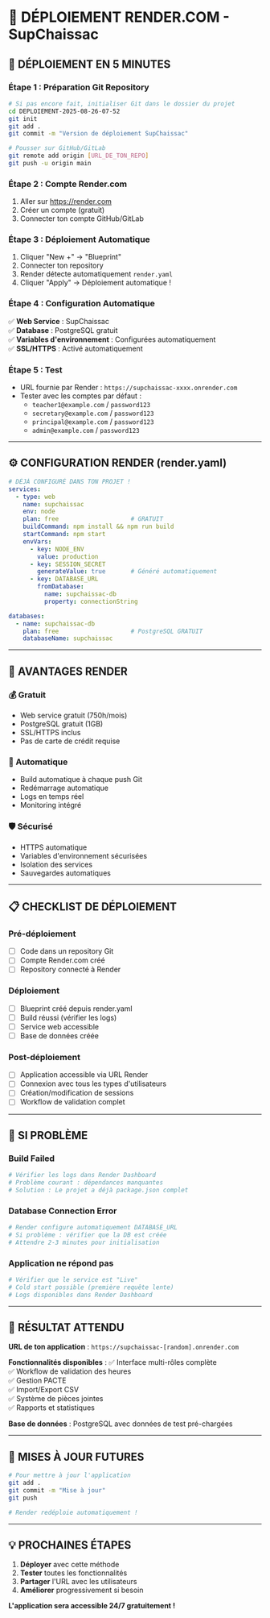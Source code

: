 # 🚀 DÉPLOIEMENT RENDER.COM - SupChaissac

## 🎯 DÉPLOIEMENT EN 5 MINUTES

### **Étape 1 : Préparation Git Repository**
```bash
# Si pas encore fait, initialiser Git dans le dossier du projet
cd DEPLOIEMENT-2025-08-26-07-52
git init
git add .
git commit -m "Version de déploiement SupChaissac"

# Pousser sur GitHub/GitLab
git remote add origin [URL_DE_TON_REPO]
git push -u origin main
```

### **Étape 2 : Compte Render.com**
1. Aller sur https://render.com
2. Créer un compte (gratuit)
3. Connecter ton compte GitHub/GitLab

### **Étape 3 : Déploiement Automatique**
1. Cliquer "New +" → "Blueprint"
2. Connecter ton repository
3. Render détecte automatiquement `render.yaml`
4. Cliquer "Apply" → Déploiement automatique !

### **Étape 4 : Configuration Automatique**
✅ **Web Service** : SupChaissac  
✅ **Database** : PostgreSQL gratuit  
✅ **Variables d'environnement** : Configurées automatiquement  
✅ **SSL/HTTPS** : Activé automatiquement  

### **Étape 5 : Test**
- URL fournie par Render : `https://supchaissac-xxxx.onrender.com`
- Tester avec les comptes par défaut :
  - `teacher1@example.com` / `password123`
  - `secretary@example.com` / `password123`
  - `principal@example.com` / `password123`
  - `admin@example.com` / `password123`

---

## ⚙️ CONFIGURATION RENDER (render.yaml)

```yaml
# DÉJÀ CONFIGURÉ DANS TON PROJET !
services:
  - type: web
    name: supchaissac
    env: node
    plan: free                    # GRATUIT
    buildCommand: npm install && npm run build
    startCommand: npm start
    envVars:
      - key: NODE_ENV
        value: production
      - key: SESSION_SECRET
        generateValue: true       # Généré automatiquement
      - key: DATABASE_URL
        fromDatabase:
          name: supchaissac-db
          property: connectionString

databases:
  - name: supchaissac-db
    plan: free                    # PostgreSQL GRATUIT
    databaseName: supchaissac
```

---

## 🔧 AVANTAGES RENDER

### **💰 Gratuit**
- Web service gratuit (750h/mois)
- PostgreSQL gratuit (1GB)
- SSL/HTTPS inclus
- Pas de carte de crédit requise

### **🚀 Automatique**
- Build automatique à chaque push Git
- Redémarrage automatique
- Logs en temps réel
- Monitoring intégré

### **🛡️ Sécurisé**
- HTTPS automatique
- Variables d'environnement sécurisées
- Isolation des services
- Sauvegardes automatiques

---

## 📋 CHECKLIST DE DÉPLOIEMENT

### **Pré-déploiement**
- [ ] Code dans un repository Git
- [ ] Compte Render.com créé
- [ ] Repository connecté à Render

### **Déploiement**
- [ ] Blueprint créé depuis render.yaml
- [ ] Build réussi (vérifier les logs)
- [ ] Service web accessible
- [ ] Base de données créée

### **Post-déploiement**
- [ ] Application accessible via URL Render
- [ ] Connexion avec tous les types d'utilisateurs
- [ ] Création/modification de sessions
- [ ] Workflow de validation complet

---

## 🚨 SI PROBLÈME

### **Build Failed**
```bash
# Vérifier les logs dans Render Dashboard
# Problème courant : dépendances manquantes
# Solution : Le projet a déjà package.json complet
```

### **Database Connection Error**
```bash
# Render configure automatiquement DATABASE_URL
# Si problème : vérifier que la DB est créée
# Attendre 2-3 minutes pour initialisation
```

### **Application ne répond pas**
```bash
# Vérifier que le service est "Live"
# Cold start possible (première requête lente)
# Logs disponibles dans Render Dashboard
```

---

## 🎉 RÉSULTAT ATTENDU

**URL de ton application** : `https://supchaissac-[random].onrender.com`

**Fonctionnalités disponibles** :
✅ Interface multi-rôles complète  
✅ Workflow de validation des heures  
✅ Gestion PACTE  
✅ Import/Export CSV  
✅ Système de pièces jointes  
✅ Rapports et statistiques  

**Base de données** : PostgreSQL avec données de test pré-chargées

---

## 🔄 MISES À JOUR FUTURES

```bash
# Pour mettre à jour l'application
git add .
git commit -m "Mise à jour"
git push

# Render redéploie automatiquement !
```

---

## 💡 PROCHAINES ÉTAPES

1. **Déployer** avec cette méthode
2. **Tester** toutes les fonctionnalités
3. **Partager** l'URL avec les utilisateurs
4. **Améliorer** progressivement si besoin

**L'application sera accessible 24/7 gratuitement !**
